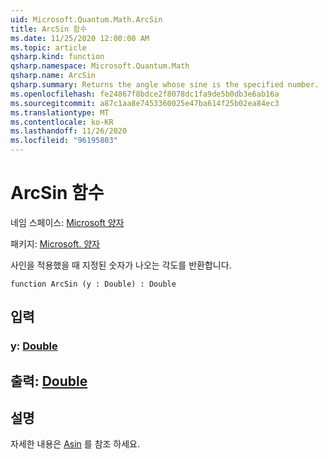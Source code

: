 ```yaml
---
uid: Microsoft.Quantum.Math.ArcSin
title: ArcSin 함수
ms.date: 11/25/2020 12:00:00 AM
ms.topic: article
qsharp.kind: function
qsharp.namespace: Microsoft.Quantum.Math
qsharp.name: ArcSin
qsharp.summary: Returns the angle whose sine is the specified number.
ms.openlocfilehash: fe24867f8bdce2f8078dc1fa9de5b0db3e6ab16a
ms.sourcegitcommit: a87c1aa8e7453360025e47ba614f25b02ea84ec3
ms.translationtype: MT
ms.contentlocale: ko-KR
ms.lasthandoff: 11/26/2020
ms.locfileid: "96195803"
---
```

# <a name="arcsin-function"></a>ArcSin 함수

네임 스페이스: [Microsoft 양자](xref:Microsoft.Quantum.Math)

패키지: [Microsoft. 양자](https://nuget.org/packages/Microsoft.Quantum.QSharp.Core)


사인을 적용했을 때 지정된 숫자가 나오는 각도를 반환합니다.

```qsharp
function ArcSin (y : Double) : Double
```


## <a name="input"></a>입력

### <a name="y--double"></a>y: [Double](xref:microsoft.quantum.lang-ref.double)





## <a name="output--double"></a>출력: [Double](xref:microsoft.quantum.lang-ref.double)



## <a name="remarks"></a>설명

자세한 내용은 [Asin](https://docs.microsoft.com/dotnet/api/system.math.asin) 를 참조 하세요.